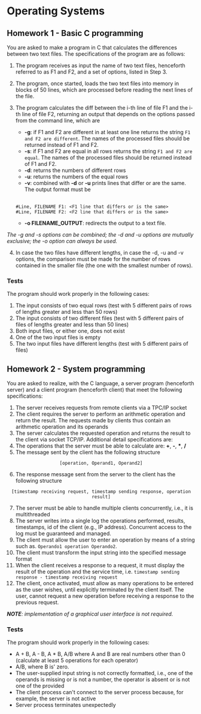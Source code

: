 # Operating Systems

## Homework 1 - Basic C programming

You are asked to make a program in C that calculates the differences between two text files. The specifications of the
program are as follows:
1. The program receives as input the name of two text files, henceforth referred to as F1 and F2,
and a set of options, listed in Step 3.
2. The program, once started, loads the two text files into memory in blocks of 50
lines, which are processed before reading the next lines of the file.
3. The program calculates the diff between the i-th line of file F1 and the i-th line of file F2,
returning an output that depends on the options passed from the command line, which are

   - **-g**: if F1 and F2 are different in at least one line returns the string 
     `F1 and F2 are different`. The names of the processed files should be returned instead of F1 and F2.
   - **-s**: if F1 and F2 are equal in all rows returns the string `F1 and F2 are
     equal`. The names of the processed files should be returned instead of F1 and F2.
   - **-d**: returns the numbers of different rows
   - **-u**: returns the numbers of the equal rows
   - **-v**: combined with **-d** or **-u** prints lines that differ or are the same. The
   output format must be<br><br>
   ```
   #Line, FILENAME F1: <F1 line that differs or is the same>
   #Line, FILENAME F2: <F2 line that differs or is the same>
   ```
   - **-o FILENAME_OUTPUT**: redirects the output to a text file.

*The -g and -s options can be combined; the -d and -u options are mutually
exclusive; the -o option can always be used.*

4. In case the two files have different lengths, in case the
-d, -u and -v options, the comparison must be made for the number of rows contained in the
smaller file (the one with the smallest number of rows).

### Tests

The program should work properly in the following cases:

  1. The input consists of two equal rows (test with 5 different pairs of rows of lengths
  greater and less than 50 rows)
  2. The input consists of two different files (test with 5 different pairs of files of lengths
  greater and less than 50 lines)
  3. Both input files, or either one, does not exist
  4. One of the two input files is empty
  5. The two input files have different lengths (test with 5 different pairs of files)

## Homework 2 - System programming

You are asked to realize, with the C language, a server program (henceforth server) and a
client program (henceforth client) that meet the following specifications:
1. The server receives requests from remote clients via a TPC/IP socket
2. The client requires the server to perform an arithmetic operation and return the result. The
requests made by clients thus contain an arithmetic operation and its
operands
3. The server calculates the requested operation and returns the result to the client via socket
TCP/IP.
Additional detail specifications are:
4. The operations that the server must be able to calculate are: **+**, **-**, <strong>*</strong>, **/**
5. The message sent by the client has the following structure

<p align="center"><code>[operation, Operand1, Operand2]</code></p>

6. The response message sent from the server to the client has the following structure

<p align="center"><code>[timestamp receiving request, timestamp sending response, operation result]</code></p>

7. The server must be able to handle multiple clients concurrently, i.e., it is
multithreaded
8. The server writes into a single log the operations performed, results, timestamps, id of the
client (e.g., IP address). Concurrent access to the log must be guaranteed and managed.
9. The client must allow the user to enter an operation by means of a string such as.
`Operando1 operation Operando2`.
10. The client must transform the input string into the specified message format
11. When the client receives a response to a request, it must display the result
of the operation and the service time, i.e. `timestamp sending response - timestamp
receiving request`
12. The client, once activated, must allow as many operations to be entered as the user
wishes, until explicitly terminated by the client itself. The user, cannot request
a new operation before receiving a response to the previous request.

***NOTE**: implementation of a graphical user interface is not required.*

### Tests

The program should work properly in the following cases:
- A + B, A - B, A * B, A/B where A and B are real numbers other than 0 (calculate at least 5
operations for each operator)
- A/B, where B is' zero.
- The user-supplied input string is not correctly formatted, i.e., one of the
operands is missing or is not a number, the operator is absent or is not one of the provided
- The client process can't connect to the server process because, for example, the
server is not active
- Server process terminates unexpectedly

